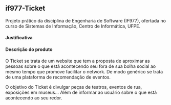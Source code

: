 ## if977-Ticket 

Projeto prático da disciplina de Engenharia de Software (IF977), ofertada no curso de Sistemas de Informação, Centro de Informática, UFPE.

#### Justificativa

#### Descrição do produto

O Ticket se trata de um website que tem a proposta de aproximar as pessoas sobre o que está acontecendo seu fora de sua bolha social ao mesmo tempo que promove facilitar o network. De modo genérico se trata de uma plataforma de recomendação de eventos.

O objetivo do Ticket é divulgar peças de teatros, eventos de rua, exposições em museus... Além de informar ao usuário sobre o que está acontecendo ao seu redor.
